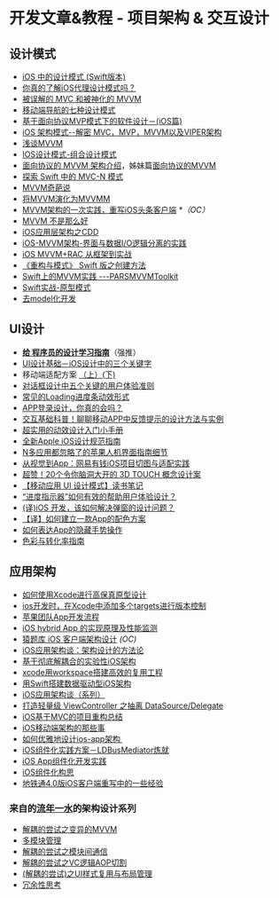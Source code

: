 # 开发文章&教程 - 项目架构 & 交互设计
## 设计模式
- [iOS 中的设计模式 (Swift版本)][1]
- [你真的了解iOS代理设计模式吗？][2]
- [被误解的 MVC 和被神化的 MVVM][3]
- [移动端导航的七种设计模式][4]
- [基于面向协议MVP模式下的软件设计－(iOS篇)][5]
- [iOS 架构模式--解密 MVC，MVP，MVVM以及VIPER架构][6]
- [浅谈MVVM][7]
- [IOS设计模式-组合设计模式][8]
- [面向协议的 MVVM 架构介绍][9]，姊妹篇[面向协议的MVVM][10]
- [探索 Swift 中的 MVC-N 模式][11]
- [MVVM奇葩说][12]
- [将MVVM演化为MVVMM][13]
- [MVVM架构的一次实践，重写iOS头条客户端][14] _\*（OC）_
- [MVVM 不是那么好][15]
- [iOS应用层架构之CDD][16]
- [iOS-MVVM架构-界面与数据I/O逻辑分离的实践][17]
- [iOS MVVM+RAC 从框架到实战][18]
- [《重构与模式》 Swift 版之创建方法][19]
- [Swift上的MVVM实践 ---PARSMVVMToolkit][20]
- [Swift实战-原型模式][21]
- [去model化开发][22]

## UI设计
- [**给 程序员的设计学习指南**][23]（强推）
- [UI设计基础－iOS设计中的三个关键字][24]
- 移动端适配方案 [（上）][25][(下)][26]
- [对话框设计中五个关键的用户体验准则][27]
- [常见的Loading进度条动效形式][28]
- [APP登录设计，你真的会吗？][29]
- [交互基础科普！聊聊移动APP中反馈提示的设计方法与实例][30]
- [超实用的动效设计入门小手册][31]
- [全新Apple iOS设计规范指南][32]
- [N多应用都忽略了的苹果人机界面指南细节][33]
- [从视觉到App：网易有钱iOS项目切图与适配实践][34]
- [超赞！20个令你脑洞大开的 3D TOUCH 概念设计案][35]
- [【移动应用 UI 设计模式】读书笔记][36]
- [“进度指示器”如何有效的帮助用户体验设计？][37]
- [(译)iOS 开发，该如何解决弹窗的设计问题？][38]
- [【译】如何建立一款App的配色方案][39]
- [如何表达App的隐藏手势操作][40]
- [色彩与转化率指南][41]

## 应用架构
- [如何使用Xcode进行高保真原型设计][42]
- [ios开发时，在Xcode中添加多个targets进行版本控制][43]
- [苹果团队App开发流程][44]
- [iOS hybrid App 的实现原理及性能监测][45]
- [猿题库 iOS 客户端架构设计][46] *(OC)*
- [iOS应用架构谈：架构设计的方法论][47]
- [基于彻底解耦合的实验性iOS架构][48]
- [xcode用workspace搭建高效的复用工程][49]
- [用Swift搭建数据驱动型iOS架构][50]
- [iOS应用架构谈（系列）][51]
- [打造轻量级 ViewController 之抽离 DataSource/Delegate][52]
- [iOS基于MVC的项目重构总结][53]
- [iOS移动端架构的那些事][54]
- [如何优雅地设计ios-app架构 ][55]
- [iOS组件化实践方案－LDBusMediator炼就][56]
- [iOS App组件化开发实践][57]
- [iOS组件化构思][58]
- [地铁通4.0版iOS客户端重写中的一些经验][59]

### 来自的[流年一水][60]的架构设计系列
- [解耦的尝试之变异的MVVM][61]
- [多模块管理][62]
- [解耦的尝试之模块间通信][63]
- [解耦的尝试之VC逻辑AOP切割][64]
- [(解耦的尝试)之UI样式复用与布局管理][65]
- [冗余性思考][66]

[1]:	http://wiki.jikexueyuan.com/project/ios-design-patterns-in-swift/
[2]:	http://www.jianshu.com/p/2113ffe54b30 "你真的了解iOS代理设计模式吗？"
[3]:	http://blog.devtang.com/blog/2015/11/02/mvc-and-mvvm/ "被误解的 MVC 和被神化的 MVVM"
[4]:	http://www.ui.cn/detail/73429.html
[5]:	http://www.jianshu.com/p/f7ff18ac1c31 "基于面向协议MVP模式下的软件设计－(iOS篇)"
[6]:	http://www.cocoachina.com/ios/20160108/14916.html
[7]:	https://github.com/lovemo/MVVMFramework "MVVMFramework"
[8]:	http://www.cnblogs.com/goodboy-heyang/p/5226090.html "IOS设计模式-组合设计模式"
[9]:	https://realm.io/cn/news/doios-natasha-murashev-protocol-oriented-mvvm/
[10]:	http://liuduo.me/2015/12/13/pomvvm/ "面向协议的MVVM"
[11]:	https://realm.io/cn/news/slug-marcus-zarra-exploring-mvcn-swift/
[12]:	http://www.olinone.com/?p=510
[13]:	http://mp.weixin.qq.com/s?__biz=MzAwNjgwMTkyNA==&mid=2650826418&idx=1&sn=39fa94559d20765e7b43a9ae118e7658&scene=4#wechat_redirect
[14]:	https://github.com/shenAlexy/MVVM "MVVM"
[15]:	http://swift.gg/2016/05/26/mvvm-is-not-very-good/ "MVVM 不是那么好"
[16]:	http://mrpeak.cn/blog/cdd/ "iOS应用层架构之CDD"
[17]:	https://segmentfault.com/a/1190000005153111 "iOS-MVVM架构-界面与数据I/O逻辑分离的实践"
[18]:	http://www.jianshu.com/p/3beb21d5def2 "iOS MVVM+RAC 从框架到实战"
[19]:	http://swift.gg/2016/06/27/refactoring-to-creation-method/ "《重构与模式》 Swift 版之创建方法"
[20]:	http://www.cocoachina.com/swift/20160728/17217.html
[21]:	http://www.jianshu.com/p/39526c309505 "Swift实战-原型模式"
[22]:	http://sindrilin.com/ios-dev/2016/07/26/%E5%8E%BBmodel%E5%8C%96%E5%BC%80%E5%8F%91 "去model化开发"
[23]:	http://www.cocoachina.com/special/design/
[24]:	http://www.cocoachina.com/design/20151214/14680.html
[25]:	https://github.com/riskers/blog/issues/17
[26]:	https://github.com/riskers/blog/issues/18 "移动端适配方案(下)"
[27]:	http://get.ftqq.com/8430.get
[28]:	http://www.jianshu.com/p/aa301c739e1f "常见的Loading进度条动效形式"
[29]:	http://www.jianshu.com/p/a8a169c5eba9 "APP登录设计，你真的会吗？"
[30]:	http://www.uisdc.com/app-feedback-method-use-case "交互基础科普！聊聊移动APP中反馈提示的设计方法与实例"
[31]:	http://www.cocoachina.com/design/20160429/16034.html
[32]:	http://www.tuyiyi.com/v/45421.html
[33]:	http://www.cocoachina.com/appstore/20160314/15661.html
[34]:	http://mp.weixin.qq.com/s?__biz=MzA3ODg4MDk0Ng==&mid=2651112179&idx=1&sn=4c7cb33b756b343b93de8b7ccb38b486&scene=1&srcid=0504ye2EHbcYuQ8CxNYgmgoR&from=singlemessage&isappinstalled=0#wechat_redirect
[35]:	http://www.uisdc.com/iphone-3d-touch-examples
[36]:	http://wdxtub.com/2016/05/14/mobile-app-ui-design-pattern-clip/ "【移动应用 UI 设计模式】读书笔记"
[37]:	http://www.jianshu.com/p/5b04a668f36f "“进度指示器”如何有效的帮助用户体验设计？"
[38]:	http://gold.xitu.io/entry/5798724da633bd006a6c8652/view
[39]:	http://www.ui.cn/detail/206297.html
[40]:	http://www.colachan.com/post/3538
[41]:	http://www.appadhoc.com/blog/a-guide-to-color-and-conversion-rates/
[42]:	http://isux.tencent.com/xcode-storyboard.html
[43]:	http://blog.csdn.net/ysysbaobei/article/details/10951991
[44]:	http://atleeon.com/write/2015/08/30/fake-it-till-you-make-it/
[45]:	http://www.cocoachina.com/ios/20151118/14270.html
[46]:	http://mp.weixin.qq.com/s?__biz=MjM5NTIyNTUyMQ==&mid=444322139&idx=1&sn=c7bef4d439f46ee539aa76d612023d43&scene=23&srcid=1230RYRzNotU9iTZKvt7ksFW#rd&ADUIN=502332019&ADSESSION=1451480917&ADTAG=CLIENT.QQ.5425_.0&ADPUBNO=26509
[47]:	http://mp.weixin.qq.com/s?__biz=MzA5Nzc4OTA1Mw==&mid=407735372&idx=1&sn=87c20f7db6990db00838498827692683#rd
[48]:	http://ios.jobbole.com/83888/
[49]:	http://iosxxx.com/blog/2016-01-23-xcodeda-jian-gao-xiao-de-fu-yong-gong-cheng.html "xcode用workspace搭建高效的复用工程"
[50]:	http://mrpeak.cn/blog/swift-dda/ "用Swift搭建数据驱动型iOS架构"
[51]:	http://casatwy.com/iosying-yong-jia-gou-tan-kai-pian.html "iOS应用架构谈  开篇"
[52]:	http://chengway.in/da-zao-qing-liang-ji-viewcontroller-zhi-chou-chi-datasource-delegate/
[53]:	http://coderzhang.xyz/2016/04/12/ios%E5%9F%BA%E4%BA%8Emvp%E7%9A%84%E9%A1%B9%E7%9B%AE%E9%87%8D%E6%9E%84%E6%80%BB%E7%BB%93/ "iOS基于MVC的项目重构总结"
[54]:	http://www.jianshu.com/p/15e5b83ab70e "iOS移动端架构的那些事"
[55]:	http://www.goofyy.com/blog/%E5%A6%82%E4%BD%95%E4%BC%98%E9%9B%85%E5%9C%B0%E8%AE%BE%E8%AE%A1ios-app%E6%9E%B6%E6%9E%84/
[56]:	http://www.jianshu.com/p/196f66d31543 "iOS组件化实践方案－LDBusMediator炼就"
[57]:	http://mp.weixin.qq.com/s?__biz=MzA3ODg4MDk0Ng==&mid=2651112676&idx=1&sn=d89305910fd0e12f83299cfbc25dd662&scene=0#wechat_redirect
[58]:	http://www.jianshu.com/p/0c67716eaffa
[59]:	http://www.jianshu.com/p/3b957e3f648b
[60]:	http://weibo.com/2113020163 "流年一水"
[61]:	http://dzpqzb.com/2016/10/28/mvvm-elementkit.html "iOS架构设计系列之解耦的尝试之变异的MVVMOct 2016"
[62]:	http://dzpqzb.com/2017/01/05/multi-repo-manager.html "iOS架构设计之多模块管理Jan 2017"
[63]:	http://dzpqzb.com/2017/01/11/ios-module-communication.html "iOS架构设计解耦的尝试之模块间通信Jan 2017"
[64]:	http://dzpqzb.com/2017/01/11/uistack.html "iOS架构设计解耦的尝试之VC逻辑AOP切割Jan 2017"
[65]:	http://dzpqzb.com/2017/01/11/style-reuse.html "iOS架构设计(解耦的尝试)之UI样式复用与布局管理Jan 2017"
[66]:	http://dzpqzb.com/2017/02/09/redundancy-functions.html "iOS架构设计之冗余性思考Feb 2017"